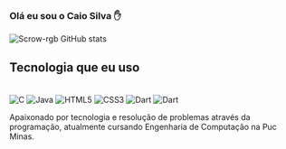 ### Olá eu sou o Caio Silva ✋

![Scrow-rgb GitHub stats](https://github-readme-stats.vercel.app/api?username=Scrow-rgb&show_icons=true&theme=dracula)

## Tecnologia que eu uso

<div style = "display: inline_block" ><br/>
<img align="center" alt="C" src="https://img.shields.io/badge/C-00599C?style=for-the-badge&logo=c&logoColor=white" />
<img align="center" alt="Java" src="https://img.shields.io/badge/Java-ED8B00?style=for-the-badge&logo=openjdk&logoColor=white" />
<img align="center" alt="HTML5" src="https://img.shields.io/badge/HTML5-E34F26?style=for-the-badge&logo=html5&logoColor=white" />
<img align="center" alt="CSS3" src="https://img.shields.io/badge/CSS3-1572B6?style=for-the-badge&logo=css3&logoColor=white" />
<img align="center" alt="Dart" src="https://img.shields.io/badge/Dart-0175C2?style=for-the-badge&logo=dart&logoColor=white" />
<img align="center" alt="Dart" src= https://img.shields.io/badge/Python-3776AB?style=for-the-badge&logo=python&logoColor=white




</div><br/>

Apaixonado por tecnologia e resolução de problemas através da programação, atualmente cursando Engenharia de Computação na Puc Minas.



